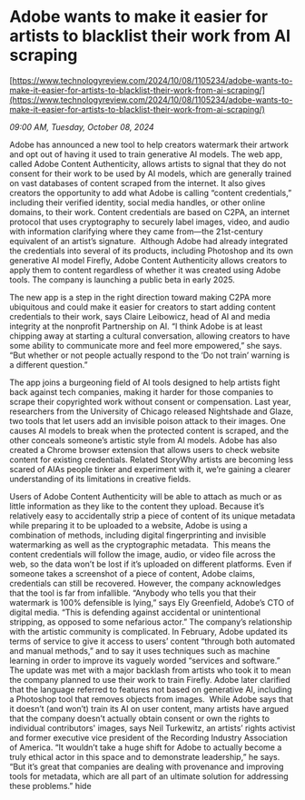 # Adobe wants to make it easier for artists to blacklist their work from AI scraping

[https://www.technologyreview.com/2024/10/08/1105234/adobe-wants-to-make-it-easier-for-artists-to-blacklist-their-work-from-ai-scraping/](https://www.technologyreview.com/2024/10/08/1105234/adobe-wants-to-make-it-easier-for-artists-to-blacklist-their-work-from-ai-scraping/)

*09:00 AM, Tuesday, October 08, 2024*

Adobe has announced a new tool to help creators watermark their artwork and opt out of having it used to train generative AI models. The web app, called Adobe Content Authenticity, allows artists to signal that they do not consent for their work to be used by AI models, which are generally trained on vast databases of content scraped from the internet. It also gives creators the opportunity to add what Adobe is calling “content credentials,” including their verified identity, social media handles, or other online domains, to their work.  Content credentials are based on C2PA, an internet protocol that uses cryptography to securely label images, video, and audio with information clarifying where they came from—the 21st-century equivalent of an artist’s signature.  Although Adobe had already integrated the credentials into several of its products, including Photoshop and its own generative AI model Firefly, Adobe Content Authenticity allows creators to apply them to content regardless of whether it was created using Adobe tools. The company is launching a public beta in early 2025.

The new app is a step in the right direction toward making C2PA more ubiquitous and could make it easier for creators to start adding content credentials to their work, says Claire Leibowicz, head of AI and media integrity at the nonprofit Partnership on AI. “I think Adobe is at least chipping away at starting a cultural conversation, allowing creators to have some ability to communicate more and feel more empowered,” she says. “But whether or not people actually respond to the ‘Do not train’ warning is a different question.”

The app joins a burgeoning field of AI tools designed to help artists fight back against tech companies, making it harder for those companies to scrape their copyrighted work without consent or compensation. Last year, researchers from the University of Chicago released Nightshade and Glaze, two tools that let users add an invisible poison attack to their images. One causes AI models to break when the protected content is scraped, and the other conceals someone’s artistic style from AI models. Adobe has also created a Chrome browser extension that allows users to check website content for existing credentials. Related StoryWhy artists are becoming less scared of AIAs people tinker and experiment with it, we’re gaining a clearer understanding of its limitations in creative fields.

Users of Adobe Content Authenticity will be able to attach as much or as little information as they like to the content they upload. Because it’s relatively easy to accidentally strip a piece of content of its unique metadata while preparing it to be uploaded to a website, Adobe is using a combination of methods, including digital fingerprinting and invisible watermarking as well as the cryptographic metadata.  This means the content credentials will follow the image, audio, or video file across the web, so the data won’t be lost if it’s uploaded on different platforms. Even if someone takes a screenshot of a piece of content, Adobe claims, credentials can still be recovered. However, the company acknowledges that the tool is far from infallible. “Anybody who tells you that their watermark is 100% defensible is lying,” says Ely Greenfield, Adobe’s CTO of digital media. “This is defending against accidental or unintentional stripping, as opposed to some nefarious actor.” The company’s relationship with the artistic community is complicated. In February, Adobe updated its terms of service to give it access to users’ content “through both automated and manual methods,” and to say it uses techniques such as machine learning in order to improve its vaguely worded “services and software.” The update was met with a major backlash from artists who took it to mean the company planned to use their work to train Firefly. Adobe later clarified that the language referred to features not based on generative AI, including a Photoshop tool that removes objects from images.  While Adobe says that it doesn’t (and won’t) train its AI on user content, many artists have argued that the company doesn’t actually obtain consent or own the rights to individual contributors' images, says Neil Turkewitz, an artists’ rights activist and former executive vice president of the Recording Industry Association of America. “It wouldn’t take a huge shift for Adobe to actually become a truly ethical actor in this space and to demonstrate leadership,” he says. “But it’s great that companies are dealing with provenance and improving tools for metadata, which are all part of an ultimate solution for addressing these problems.” hide


